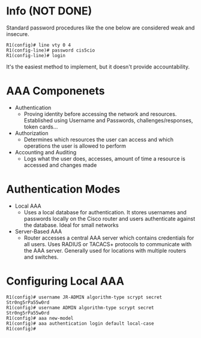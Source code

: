 # Info (NOT DONE)
Standard password procedures like the one below are considered weak and insecure.
~~~
R1(config)# line vty 0 4
R1(config-line)# password cis5cio
R1(config-line)# login
~~~
It's the easiest method to implement, but it doesn't provide accountability. 

# AAA Componenets
- Authentication
  - Proving identity before accessing the network and resources. Established using Username and Passwords, challenges/responses, token cards...
- Authorization
  - Determines which resources the user can access and which operations the user is allowed to perform
- Accounting and Auditing
  - Logs what the user does, accesses, amount of time a resource is accessed and changes made

# Authentication Modes
- Local AAA
   - Uses a local database for authentication. It stores usernames and passwords locally on the Cisco router and users authenticate against the database. Ideal for small networks
- Server-Based AAA
  - Router accesses a central AAA server which contains credentials for all users. Uses RADIUS or TACACS+ protocols to communicate with the AAA server. Generally used for locations with multiple routers and switches.
 

# Configuring Local AAA
~~~
R1(config)# username JR-ADMIN algorithm-type scrypt secret Str0ng5rPa55w0rd
R1(config)# username ADMIN algorithm-type scrypt secret Str0ng5rPa55w0rd  
R1(config)# aaa new-model
R1(config)# aaa authentication login default local-case
R1(config)#
~~~
